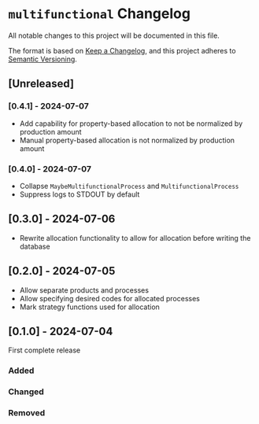 # `multifunctional` Changelog

All notable changes to this project will be documented in this file.

The format is based on [Keep a Changelog](https://keepachangelog.com/en/1.0.0/),
and this project adheres to [Semantic Versioning](https://semver.org/spec/v2.0.0.html).

## [Unreleased]

### [0.4.1] - 2024-07-07

* Add capability for property-based allocation  to not be normalized by production amount
* Manual property-based allocation is not normalized by production amount

### [0.4.0] - 2024-07-07

* Collapse `MaybeMultifunctionalProcess` and `MultifunctionalProcess`
* Suppress logs to STDOUT by default

## [0.3.0] - 2024-07-06

* Rewrite allocation functionality to allow for allocation before writing the database

## [0.2.0] - 2024-07-05

* Allow separate products and processes
* Allow specifying desired codes for allocated processes
* Mark strategy functions used for allocation

## [0.1.0] - 2024-07-04

First complete release

### Added

### Changed

### Removed
